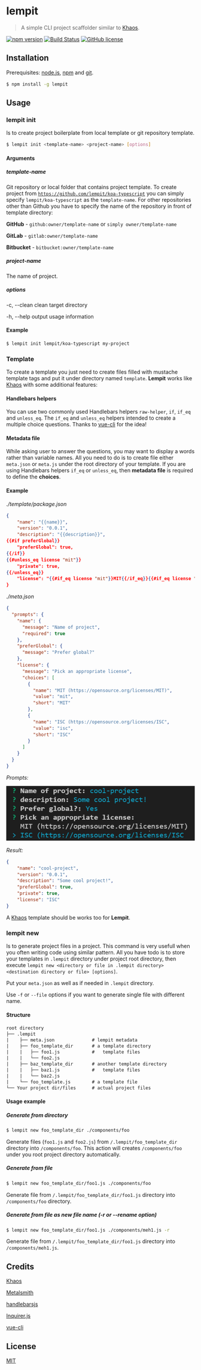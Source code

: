 # lempit

> A simple CLI project scaffolder similar to [Khaos](https://github.com/segmentio/khaos).

[![npm version](https://badge.fury.io/js/lempit.svg)](https://badge.fury.io/js/lempit)
[![Build Status](https://travis-ci.org/lempit/lempit.svg?branch=master)](https://travis-ci.org/lempit/lempit)
[![GitHub license](https://img.shields.io/badge/license-MIT-blue.svg)](https://raw.githubusercontent.com/lempit/lempit/master/LICENSE) 

## Installation

Prerequisites: [node.js](https://nodejs.org/en/), [npm](https://www.npmjs.com/get-npm) and [git](https://git-scm.com/).

``` bash
$ npm install -g lempit
```

## Usage

### lempit init

Is to create project boilerplate from local template or git repository template.

``` bash
$ lempit init <template-name> <project-name> [options]
```

#### Arguments

##### template-name
Git repository or local folder that contains project template. To create project from [`https://github.com/lempit/koa-typescript`](https://github.com/lempit/koa-typescript) you can simply specify `lempit/koa-typescript` as the `template-name`. For other repositories other than Github you have to specify the name of the repository in front of template directory:

**GitHub** - `github:owner/template-name` or `simply owner/template-name`

**GitLab** - `gitlab:owner/template-name`

**Bitbucket** - `bitbucket:owner/template-name`

##### project-name
The name of project.

##### options
-c, --clean  clean target directory

-h, --help   output usage information


#### Example

``` bash
$ lempit init lempit/koa-typescript my-project
```


### Template
To create a template you just need to create files filled with mustache template tags and put it under directory named `template`. **Lempit** works like [Khaos](https://github.com/segmentio/khaos) with some additional features:

#### Handlebars helpers

You can use two commonly used Handlebars helpers `raw-helper`, `if`, `if_eq` and `unless_eq`. The `if_eq` and `unless_eq` helpers intended to create a multiple choice questions. Thanks to [vue-cli](https://github.com/vuejs/vue-cli) for the idea!

#### Metadata file

While asking user to answer the questions, you may want to display a words rather than variable names. All you need to do is to create file either `meta.json` or `meta.js` under the root directory of your template. If you are using Handlebars helpers `if_eq` or `unless_eq`, then **metadata file** is required to define the **choices**.

#### Example

*./template/package.json*
```json
{
    "name": "{{name}}",
    "version": "0.0.1",
    "description": "{{description}}",
{{#if preferGlobal}}
    "preferGlobal": true,
{{/if}}
{{#unless_eq license "mit"}}
    "private": true,
{{/unless_eq}}
    "license": "{{#if_eq license "mit"}}MIT{{/if_eq}}{{#if_eq license "isc"}}ISC{{/if_eq}}"    
}
```

*./meta.json*
```json
{
  "prompts": {
    "name": {
      "message": "Name of project",
      "required": true
    },
    "preferGlobal": {
      "message": "Prefer global?"
    },
    "license": {			
      "message": "Pick an appropriate license",
      "choices": [
        {
          "name": "MIT (https://opensource.org/licenses/MIT)",
          "value": "mit",
          "short": "MIT"
        },
        {
          "name": "ISC (https://opensource.org/licenses/ISC",
          "value": "isc",
          "short": "ISC"
        }
      ]
    }
  }
}
```

*Prompts:*

![Prompts](assets/screenshots/prompt-example.png)

*Result:*

```json
{
    "name": "cool-project",
    "version": "0.0.1",
    "description": "Some cool project!",
    "preferGlobal": true,
    "private": true,
    "license": "ISC"    
}
```

A [Khaos](https://github.com/segmentio/khaos) template should be works too for **Lempit**.


### lempit new

Is to generate project files in a project.
This command is very usefull when you often writing code using similar pattern. 
All you have todo is to store your templates in `.lempit` directory under project root directory,
then execute `lempit new <directory or file in .lempit directory> <destination directory or file> [options]`.

Put your `meta.json` as well as if needed in `.lempit` directory.

Use `-f` or `--file` options if you want to generate single file with different name.

#### Structure

```
root directory
├── .lempit
|    ├── meta.json              # lempit metadata            
|    ├── foo_template_dir       # a template directory
|    |   ├── foo1.js            #   template files
|    |   └── foo2.js
|    ├── baz_template_dir       # another template directory
|    |   ├── baz1.js            #   template files
|    |   └── baz2.js
|    └── foo_template.js        # a template file
└── Your project dir/files      # actual project files

```

#### Usage example


##### Generate from directory

```bash
$ lempit new foo_template_dir ./components/foo
```

Generate files (`foo1.js` and `foo2.js`) from `/.lempit/foo_template_dir` directory into `/components/foo`. 
This action will creates `/components/foo` under you root project directory automatically. 


##### Generate from file

```bash
$ lempit new foo_template_dir/foo1.js ./components/foo
```

Generate file from `/.lempit/foo_template_dir/foo1.js` directory into `/components/foo` directory.


##### Generate from file as new file name (-r or --rename option)

```bash
$ lempit new foo_template_dir/foo1.js ./components/meh1.js -r
```

Generate file from `/.lempit/foo_template_dir/foo1.js` directory into `/components/meh1.js`.





## Credits
[Khaos](https://github.com/segmentio/khaos)

[Metalsmith](http://www.metalsmith.io/)

[handlebarsjs](http://handlebarsjs.com/)

[Inquirer.js](https://github.com/SBoudrias/Inquirer.js)

[vue-cli](https://github.com/vuejs/vue-cli)


## License
[MIT](https://github.com/lempit/lempit/blob/master/LICENSE)